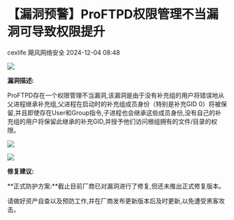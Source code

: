#  【漏洞预警】ProFTPD权限管理不当漏洞可导致权限提升   
cexlife  飓风网络安全   2024-12-04 08:48  
  
![](https://mmbiz.qpic.cn/mmbiz_png/ibhQpAia4xu00Yr33CKOhxFGTYFRy8u7F8w7WBRnyNcKSUfBWxGCB3ZCwEYb2I2rozJ56KqAKCEVU9DicJH8bEKpw/640?wx_fmt=png&from=appmsg "")  
  
**漏洞描述:**  
  
ProFTPD存在一个权限管理不当漏洞,该漏洞是由于没有补充组的用户将错误地从父进程继承补充组,父进程在启动时的补充组成员身份（特别是补充GID 0）将被保留,并且即使存在User和Group指令,子进程也会继承这些成员身份,没有自己的补充组的用户将保留此继承的补充GID,并授予他们访问根组拥有的文件/目录的权限。  
  
  
![](https://mmbiz.qpic.cn/mmbiz_png/ibhQpAia4xu00Yr33CKOhxFGTYFRy8u7F8WlaSKpmrrIjwEYszE6N3OaD7NDcuRx57VScIicXoW8acP362alAWpaw/640?wx_fmt=png&from=appmsg "")  
  
![](https://mmbiz.qpic.cn/mmbiz_png/ibhQpAia4xu00Yr33CKOhxFGTYFRy8u7F8zATrSpOqCywCziaLTzZUVgUDgEo9kYa44grvOd1XxO69eEzuE2JA8FQ/640?wx_fmt=png&from=appmsg "")  
  
**修复建议:**  
  
**正式防护方案:**截止目前厂商已对漏洞进行了修复,但还未推出正式修复版本。  
  
请做好资产自查以及预防工作,并在厂商发布更新版本后及时更新,以免遭受黑客攻击。  
  
